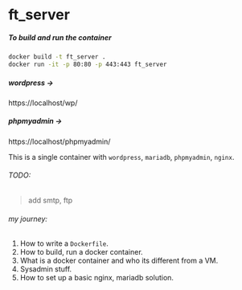 # ft_server

##### To build and run the container

```sh
docker build -t ft_server .
docker run -it -p 80:80 -p 443:443 ft_server
```
##### wordpress ->
https://localhost/wp/
##### phpmyadmin ->
https://localhost/phpmyadmin/

This is a single container with `wordpress`, `mariadb`, `phpmyadmin`, `nginx`.
###### TODO: 
> add smtp, ftp

###### my journey:
1. How to write a `Dockerfile`.
2. How to build, run a docker container.
3. What is a docker container and who its different from a VM.
4. Sysadmin stuff.
5. How to set up a basic nginx, mariadb solution.
